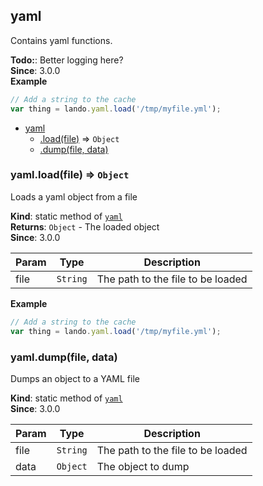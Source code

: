 <a name="module_yaml"></a>

## yaml
Contains yaml functions.

**Todo:**: Better logging here?  
**Since**: 3.0.0  
**Example**  
```js
// Add a string to the cache
var thing = lando.yaml.load('/tmp/myfile.yml');
```

* [yaml](#module_yaml)
    * [.load(file)](#module_yaml.load) ⇒ <code>Object</code>
    * [.dump(file, data)](#module_yaml.dump)

<a name="module_yaml.load"></a>

### yaml.load(file) ⇒ <code>Object</code>
Loads a yaml object from a file

**Kind**: static method of [<code>yaml</code>](#module_yaml)  
**Returns**: <code>Object</code> - The loaded object  
**Since**: 3.0.0  

| Param | Type | Description |
| --- | --- | --- |
| file | <code>String</code> | The path to the file to be loaded |

**Example**  
```js
// Add a string to the cache
var thing = lando.yaml.load('/tmp/myfile.yml');
```
<a name="module_yaml.dump"></a>

### yaml.dump(file, data)
Dumps an object to a YAML file

**Kind**: static method of [<code>yaml</code>](#module_yaml)  
**Since**: 3.0.0  

| Param | Type | Description |
| --- | --- | --- |
| file | <code>String</code> | The path to the file to be loaded |
| data | <code>Object</code> | The object to dump |

